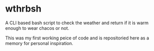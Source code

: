 # wthrbsh
A CLI based bash script to check the weather and return if it is warm enough to wear chacos or not.

This was my first working peice of code and is repositoried here as a memory for personal inspiration.
